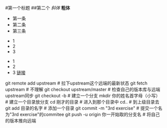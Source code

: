 #第一个标题
##第二个
*斜体*
**粗体**
* 第一条
* 第二条
* 第三条

+ 1
+ 2
+ 3

- 1
- 2
- 3
[链接](http://www.jnrain.com/wForum/disparticle.php?boardName=JNRainLeague&ID=241&pos=1)

git remote add upstream # 拉下upstream这个远端的最新状态
git fetch upstream # 不理解
git checkout upstream/master # 检查自己的版本库与远端upstream同步
git checkout -b # 建立一个分支
mkdir 你的姓名首字母（小写） # 建立一个目录放分支
cd 刚才的目录 # 进入到那个目录中
cd.. # 到上级目录去
git add 目录的名字 # 添加一个目录
git commit -m "3rd exercise" # 提交一个名为"3rd exercise"的commitee
git push -u origin 你一开始取的分支名 # 将自己的版本推向远端